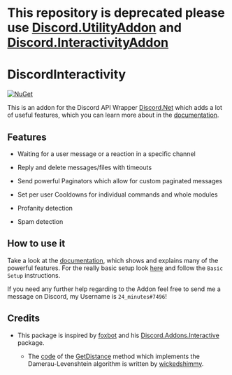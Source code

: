 # This repository is deprecated please use [Discord.UtilityAddon](https://github.com/TwentyFourMinutes/Discord.UtilityAddon) and [Discord.InteractivityAddon](https://github.com/Playwo/Discord.InteractivityAddon)



# DiscordInteractivity

[![NuGet](https://img.shields.io/nuget/vpre/DiscordInteractivity.svg?style=plastic)](https://www.nuget.org/packages/DiscordInteractivity)

This is an addon for the Discord API Wrapper [Discord.Net](https://github.com/discord-net/Discord.Net) which adds a lot of useful features, which you can learn more about in the [documentation](https://github.com/TwentyFourMinutes/DiscordInteractivity/wik).



## Features

- Waiting for a user message or a reaction in a specific channel

- Reply and delete messages/files with timeouts

- Send powerful Paginators which allow for custom paginated messages

- Set per user Cooldowns for individual commands and whole modules

- Profanity detection

- Spam detection

  

## How to use it

Take a look at the [documentation](https://github.com/TwentyFourMinutes/DiscordInteractivity/wiki), which shows and explains many of the powerful features. For the really basic setup look [here](https://github.com/TwentyFourMinutes/DiscordInteractivity/wiki/InteractivityService#basic-setup) and follow the `Basic Setup` instructions.

If you need any further help regarding to the Addon feel free to send me a message on Discord, my Username is `24_minutes#7496`!



## Credits

- This package is inspired by [foxbot](https://github.com/foxbot) and his [Discord.Addons.Interactive](https://github.com/foxbot/Discord.Addons.Interactive) package.

  - The [code](https://gist.github.com/wickedshimmy/449595) of the [GetDistance](https://github.com/TwentyFourMinutes/DiscordInteractivity/blob/dev/DiscordInteractivity/Core/Handlers/ProfanityHandler.cs) method which implements the Damerau-Levenshtein algorithm is written by [wickedshimmy](https://gist.github.com/wickedshimmy).

